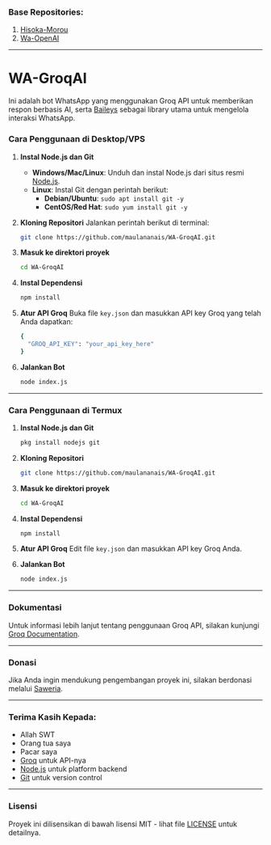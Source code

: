 ### Base Repositories:
1. [Hisoka-Morou](https://github.com/nyx095/Hisoka-Morou)
2. [Wa-OpenAI](https://github.com/Sansekai/Wa-OpenAI)

---
# **WA-GroqAI**

Ini adalah bot WhatsApp yang menggunakan Groq API untuk memberikan respon berbasis AI, serta [Baileys](https://github.com/WhiskeySockets/Baileys) sebagai library utama untuk mengelola interaksi WhatsApp.

### Cara Penggunaan di Desktop/VPS

1. **Instal Node.js dan Git**
   - **Windows/Mac/Linux**: Unduh dan instal Node.js dari situs resmi [Node.js](https://nodejs.org/).
   - **Linux**: Instal Git dengan perintah berikut:
     - **Debian/Ubuntu**: `sudo apt install git -y`
     - **CentOS/Red Hat**: `sudo yum install git -y`

2. **Kloning Repositori**
   Jalankan perintah berikut di terminal:
   ```bash
   git clone https://github.com/maulananais/WA-GroqAI.git
   ```

3. **Masuk ke direktori proyek**
   ```bash
   cd WA-GroqAI
   ```

4. **Instal Dependensi**
   ```bash
   npm install
   ```

5. **Atur API Groq**
   Buka file `key.json` dan masukkan API key Groq yang telah Anda dapatkan:
   ```bash
   {
     "GROQ_API_KEY": "your_api_key_here"
   }
   ```

6. **Jalankan Bot**
   ```bash
   node index.js
   ```

---

### Cara Penggunaan di Termux

1. **Instal Node.js dan Git**
   ```bash
   pkg install nodejs git
   ```

2. **Kloning Repositori**
   ```bash
   git clone https://github.com/maulananais/WA-GroqAI.git
   ```

3. **Masuk ke direktori proyek**
   ```bash
   cd WA-GroqAI
   ```

4. **Instal Dependensi**
   ```bash
   npm install
   ```

5. **Atur API Groq**
   Edit file `key.json` dan masukkan API key Groq Anda.

6. **Jalankan Bot**
   ```bash
   node index.js
   ```

---

### Dokumentasi

Untuk informasi lebih lanjut tentang penggunaan Groq API, silakan kunjungi [Groq Documentation](https://groq.com/docs).

---

### Donasi

Jika Anda ingin mendukung pengembangan proyek ini, silakan berdonasi melalui [Saweria](https://saweria.co/maulananais).

---

### Terima Kasih Kepada:
- Allah SWT
- Orang tua saya
- Pacar saya
- [Groq](https://groq.com) untuk API-nya
- [Node.js](https://nodejs.org) untuk platform backend
- [Git](https://git-scm.com) untuk version control

---

### Lisensi

Proyek ini dilisensikan di bawah lisensi MIT - lihat file [LICENSE](LICENSE) untuk detailnya.
